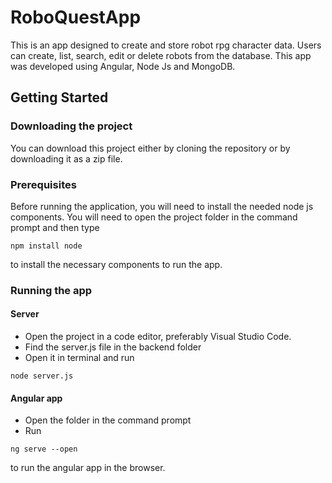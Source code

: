 # RoboQuestApp

This is an app designed to create and store robot rpg character data. Users can create, list, search, edit or delete robots from the database. This app was developed using Angular, Node Js and MongoDB.

## Getting Started

### Downloading the project

You can download this project either by cloning the repository or by downloading it as a zip file.

### Prerequisites

Before running the application, you will need to install the needed node js components. You will need to open the project folder in the command prompt and then type

```
npm install node
```
to install the necessary components to run the app.

### Running the app

#### Server

* Open the project in a code editor, preferably Visual Studio Code.
* Find the server.js file in the backend folder
* Open it in terminal and run
```
node server.js
```

#### Angular app

* Open the folder in the command prompt
* Run
```
ng serve --open
```
to run the angular app in the browser. 
